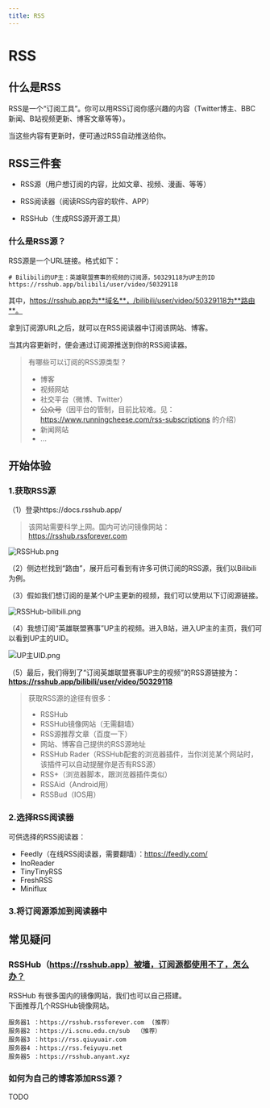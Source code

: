 ```yaml
---
title: RSS
---
```


# RSS

## 什么是RSS

RSS是一个“订阅工具”。你可以用RSS订阅你感兴趣的内容（Twitter博主、BBC新闻、B站视频更新、博客文章等等）。  

当这些内容有更新时，便可通过RSS自动推送给你。  


## RSS三件套

* RSS源（用户想订阅的内容，比如文章、视频、漫画、等等）

* RSS阅读器（阅读RSS内容的软件、APP）

* RSSHub（生成RSS源开源工具）


### 什么是RSS源？

RSS源是一个URL链接。格式如下：
```url
# Bilibili的UP主：英雄联盟赛事的视频的订阅源，50329118为UP主的ID  
https://rsshub.app/bilibili/user/video/50329118  
```
其中，https://rsshub.app为**域名**，/bilibili/user/video/50329118为**路由**。  

拿到订阅源URL之后，就可以在RSS阅读器中订阅该网站、博客。  

当其内容更新时，便会通过订阅源推送到你的RSS阅读器。

> 有哪些可以订阅的RSS源类型？
> * 博客
> * 视频网站
> * 社交平台（微博、Twitter）
> * ~~公众号~~（因平台的管制，目前比较难。见：https://www.runningcheese.com/rss-subscriptions 的介绍）
> * 新闻网站
> * ...
 
## 开始体验

### 1.获取RSS源

（1）登录https://docs.rsshub.app/  
> 该网站需要科学上网。国内可访问镜像网站：https://rsshub.rssforever.com

![RSSHub.png](/note/images/RSSHub.png)  

（2）侧边栏找到“路由”，展开后可看到有许多可供订阅的RSS源，我们以Bilibili为例。

（3）假如我们想订阅的是某个UP主更新的视频，我们可以使用以下订阅源链接。  

![RSSHub-bilibili.png](/note/images/RSSHub-bilibili.png)

（4）我想订阅“英雄联盟赛事”UP主的视频。进入B站，进入UP主的主页，我们可以看到UP主的UID。  

![UP主UID.png](/note/images/UP主UID.png)  

（5）最后，我们得到了“订阅英雄联盟赛事UP主的视频”的RSS源链接为：**https://rsshub.app/bilibili/user/video/50329118**






 
> 获取RSS源的途径有很多：
> * RSSHub  
> * RSSHub镜像网站（无需翻墙）  
> * RSS源推荐文章（百度一下）
> * 网站、博客自己提供的RSS源地址
> * RSSHub Rader（RSSHub配套的浏览器插件，当你浏览某个网站时，该插件可以自动提醒你是否有RSS源）
> * RSS+（浏览器脚本，跟浏览器插件类似）
> * RSSAid（Android用）
> * RSSBud（IOS用）


### 2.选择RSS阅读器

可供选择的RSS阅读器：  
* Feedly（在线RSS阅读器，需要翻墙）：https://feedly.com/
* InoReader
* TinyTinyRSS
* FreshRSS
* Miniflux



### 3.将订阅源添加到阅读器中  






## 常见疑问

### RSSHub（https://rsshub.app）被墙，订阅源都使用不了，怎么办？  

RSSHub 有很多国内的镜像网站，我们也可以自己搭建。  
下面推荐几个RSSHub镜像网站。  
```
服务器1 ：https://rsshub.rssforever.com  (推荐）
服务器2 ：https://i.scnu.edu.cn/sub  （推荐）
服务器3 ：https://rss.qiuyuair.com
服务器4 ：https://rss.feiyuyu.net
服务器5 ：https://rsshub.anyant.xyz
```


### 如何为自己的博客添加RSS源？  

TODO  


### 



